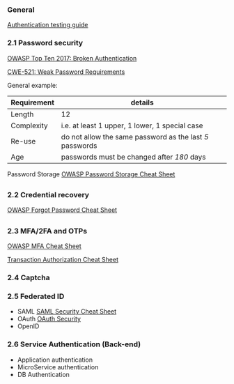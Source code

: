 ### General

[Authentication testing guide](https://owasp.org/www-project-web-security-testing-guide/latest/4-Web_Application_Security_Testing/04-Authentication_Testing/README)


### 2.1 Password security

[OWASP Top Ten 2017: Broken Authentication](https://owasp.org/www-project-top-ten/OWASP_Top_Ten_2017/Top_10-2017_A2-Broken_Authentication)

[CWE-521: Weak Password Requirements](https://cwe.mitre.org/data/definitions/521.html)

General example:

| Requirement | details |
| ------ | -- |
| Length | 12 |
| Complexity | i.e. at least 1 upper, 1 lower, 1 special case |
| Re-use | do not allow the same password as the last *5* passwords |
| Age | passwords must be changed after *180* days |

Password Storage
[OWASP Password Storage Cheat Sheet](https://cheatsheetseries.owasp.org/cheatsheets/Password_Storage_Cheat_Sheet.html)


##

### 2.2 Credential recovery

[OWASP Forgot Password Cheat Sheet](https://cheatsheetseries.owasp.org/cheatsheets/Forgot_Password_Cheat_Sheet.html)


##

### 2.3 MFA/2FA and OTPs

[OWASP MFA Cheat Sheet](https://cheatsheetseries.owasp.org/cheatsheets/Multifactor_Authentication_Cheat_Sheet.html)

[Transaction Authorization Cheat Sheet](https://cheatsheetseries.owasp.org/cheatsheets/Transaction_Authorization_Cheat_Sheet.html)

### 2.4 Captcha

### 2.5 Federated ID
- SAML
[SAML Security Cheat Sheet](https://cheatsheetseries.owasp.org/cheatsheets/SAML_Security_Cheat_Sheet.html)
- OAuth
[OAuth Security](https://oauth.net/security/)
- OpenID

### 2.6 Service Authentication (Back-end)
- Application authentication
- MicroService authentication
- DB Authentication
